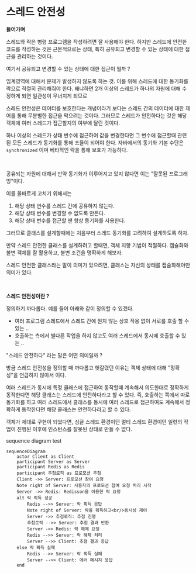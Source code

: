 # 스레드 안전성

**들어가며**

스레드와 락은 병령 프로그램을 작성하려면 잘 사용해야 한다. 하지만 스레드에 안전한 코드를 작성하는 것은
근본적으로는 상태, 특히 공유되고 변경할 수 있는 상태에 대한 접근을 관리하는 것이다.

여기서 공유되고 변경할 수 있는 상태에 대한 접근이 뭘까 ?

임계영역에 대해서 문제가 발생하지 않도록 하는 것.
이를 위해 스레드에 대한 동기화를 락으로 적절히 관리해줘야 한다.
왜냐하면 2개 이상의 스레드가 하나의 자원에 대해 수정하게 되면 일관성이 무너지게 되므로

스레드 안전성은 데이터를 보호한다는 개념이라기 보다는 스레드 간의 데이터에 대한 제어를 통해 
무분별한 접근을 막으려는 것이다. 그러므로 스레드가 안전하다는 것은 해당 객체에 여러 스레드가 접근할지의
여부에 달린 것이다.

하나 이상의 스레드가 상태 변수에 접근하여 값을 변경한다면 그 변수에 접근할때 관련된 모든 스레드가 동기화를
통해 조율이 되어야 한다.
자바에서의 동기화 기본 수단은 `synchronized` 이며 베타적인 락을 통해 보호가 가능하다.

<br>

공유되는 자원에 대해서 만약 동기화가 이루어지고 있지 않다면 이는 "잘못된 프로그래밍"이다.

이를 올바르게 고치기 위해서는
1. 해당 상태 변수를 스레드 간에 공유하지 않는다.
2. 해당 상태 변수를 변경할 수 없도록 만든다.
3. 해당 상태 변수를 접근할 땐 항상 동기화를 사용한다.

그러므로 클래스를 설계할때에는 처음부터 스레드 동기화를 고려하여 설계하도록 하자.

만약 스레드 안전한 클래스를 설계하려고 할때면, 객체 지향 기법이 적절하다. 캡슐화와 불변 객체를 잘 활용하고,
불변 조건을 명확하게 해보자.

스레드 안전한 클래스라는 말이 의미가 있으려면, 클래스는 자신의 상태를 캡슐화해야만 의미가 있다.

<br>

**스레드 안전성이란 ?**

정의하기 까다롭다.
예를 들어 아래와 같이 정의할 수 있겠다.
- 여러 프로그램 스레드에서 스레드 간에 원치 않는 상호 작용 없이 서로를 호출 할 수 있는 ..
- 호출하는 측에서 별다른 작업을 하지 않고도 여러 스레드에서 동시에 호출할 수 있는 ..


"스레드 안전하다" 라는 말은 어떤 의미일까 ?

방금 스레드 안전성을 정의할 때 까다롭고 헷갈렸던 이유는 객체 상태에 대해 "정확성"을 언급하지 않아서 이다.

여러 스레드가 동시에 특정 클래스에 접근하여 동작할때 계속해서 의도한대로 정확하게 동작한다면 해당 클래스는
스레드에 안전하다라고 할 수 있다. 즉, 호출하는 쪽에서 따로 동기화를 하고 여러 스레드에서 클래스를 동시에
여러 스레드로 접근하여도 계속해서 정확하게 동작한다면 해당 클래스는 안전하다라고 할 수 있다.

객체가 제대로 구현이 되었다면, 싱글 스레드 환경이던 멀티 스레드 환경이던 일련의 작업이 진행된 이후에 
인스턴스를 잘못된 상태로 만들 수 없다.

sequence diagram test


```mermaid
sequenceDiagram
    actor Client as Client
    participant Server as Server
    participant Redis as Redis
    participant 추첨로직 as 프로모션 추첨
    Client ->> Server: 프로모션 참여 요청
    Note right of Server: 사용자의 프로모션 참여 요청 처리 시작
    Server ->> Redis: Redisson을 이용한 락 요청
    alt 락 획득 성공
        Redis -->> Server: 락 획득 응답
        Note right of Server: 락을 획득하고<br/>동시성 제어
        Server ->> 추첨로직: 추첨 진행
        추첨로직 -->> Server: 추첨 결과 반환
        Server ->> Redis: 락 해제 요청
        Redis -->> Server: 락 해제 처리
        Server -->> Client: 추첨 결과 응답
    else 락 획득 실패
        Redis -->> Server: 락 획득 실패
        Server -->> Client: 에러 메시지 응답
    end

```
